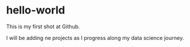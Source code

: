# hello-world
This is my first shot at Github. 

I will be adding ne projects as I progress along my data science journey.
